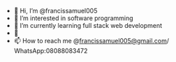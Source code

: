 - 👋 Hi, I’m @francissamuel005
- 👀 I’m interested in software programming
- 🌱 I’m currently learning full stack web development
- 💞️ 
- 📫 How to reach me @francissamuel005@gmail.com/ WhatsApp:08088083472

<!---
francissame/francissame is a ✨ special ✨ repository because its `README.md` (this file) appears on your GitHub profile.
You can click the Preview link to take a look at your changes.
--->
